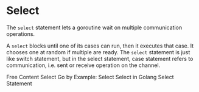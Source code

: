 # Select

The `select` statement lets a goroutine wait on multiple communication operations.

A `select` blocks until one of its cases can run, then it executes that case. It chooses one at random if multiple are ready. The `select` statement is just like switch statement, but in the select statement, case statement refers to communication, i.e. sent or receive operation on the channel.

<ResourceGroupTitle>Free Content</ResourceGroupTitle>
<BadgeLink colorScheme='blue' badgeText='Official Website' href='https://go.dev/tour/concurrency/5'>Select</BadgeLink>
<BadgeLink badgeText='Read' href='https://gobyexample.com/select'>Go by Example: Select</BadgeLink>
<BadgeLink badgeText='Read' herf='https://www.geeksforgeeks.org/select-statement-in-go-language/'>Select in Golang</BadgeLink>
<BadgeLink badgeText='Watch' href='https://www.youtube.com/watch?v=1c7ttSJDMAI'>Select Statement</BadgeLink>
